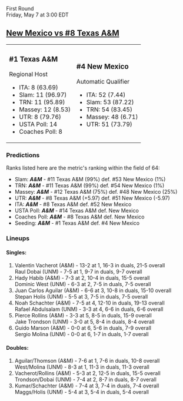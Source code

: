 First Round  
Friday, May 7 at 3:00 EDT
## [New Mexico vs #8 Texas A&M](https://www.ncaa.com/game/5833377) 

<table><tr><td>  

### #1 Texas A&M  

Regional Host  
- ITA: 8 (63.69)  
- Slam: 11 (96.97)  
- TRN: 11 (95.89)  
- Massey: 12 (8.53)  
- UTR: 8 (79.76)  
- USTA Poll: 14  
- Coaches Poll: 8  

</td><td>  

### #4 New Mexico  

Automatic Qualifier  
- ITA: 52 (7.44)  
- Slam: 53 (87.22)  
- TRN: 54 (83.45)  
- Massey: 48 (6.71)  
- UTR: 51 (73.79)  

</td></tr></table>  

 ### Predictions  

Ranks listed here are the metric's ranking within the field of 64:  
- Slam: ***A&M*** - #11 Texas A&M (99%) def. #53 New Mexico (1%)  
- TRN: ***A&M*** - #11 Texas A&M (99%) def. #54 New Mexico (1%)  
- Massey: ***A&M*** - #12 Texas A&M (75%) def. #48 New Mexico (25%)  
- UTR: ***A&M*** - #8 Texas A&M (+5.97) def. #51 New Mexico (-5.97)  
- ITA: ***A&M*** - #8 Texas A&M def. #52 New Mexico  
- USTA Poll: ***A&M*** - #14 Texas A&M def. New Mexico  
- Coaches Poll: ***A&M*** - #8 Texas A&M def. New Mexico  
- Seeding: ***A&M*** - #1 Texas A&M def. #4 New Mexico  

 ### Lineups  

 #### Singles:  
1. Valentin Vacherot (A&M) - 13-2 at 1, 16-3 in duals, 21-5 overall  
  Raul Dobai (UNM) - 7-5 at 1, 9-7 in duals, 9-7 overall
2. Hady Habib (A&M) - 7-3 at 2, 10-4 in duals, 15-5 overall  
  Dominic West (UNM) - 6-3 at 2, 7-5 in duals, 7-5 overall
3. Juan Carlos Aguilar (A&M) - 6-6 at 3, 10-8 in duals, 15-10 overall  
  Stepan Holis (UNM) - 5-5 at 3, 7-5 in duals, 7-5 overall
4. Noah Schachter (A&M) - 7-5 at 4, 12-10 in duals, 19-13 overall  
  Rafael Abdulsalam (UNM) - 3-3 at 4, 6-6 in duals, 6-6 overall
5. Pierce Rollins (A&M) - 3-3 at 5, 8-5 in duals, 15-9 overall  
  Jake Trondson (UNM) - 3-0 at 5, 8-4 in duals, 8-4 overall
6. Guido Marson (A&M) - 0-0 at 6, 5-6 in duals, 7-9 overall  
  Sergio Molina (UNM) - 0-0 at 6, 1-7 in duals, 1-7 overall

 #### Doubles:  
1. Aguilar/Thomson (A&M) - 7-6 at 1, 7-6 in duals, 10-8 overall  
  West/Molina (UNM) - 8-3 at 1, 11-3 in duals, 11-3 overall
2. Vacherot/Rollins (A&M) - 5-3 at 2, 12-5 in duals, 15-5 overall  
  Trondson/Dobai (UNM) - 7-4 at 2, 8-7 in duals, 8-7 overall
3. Kumar/Schachter (A&M) - 7-4 at 3, 7-4 in duals, 7-4 overall  
  Maggs/Holis (UNM) - 5-4 at 3, 5-4 in duals, 5-4 overall